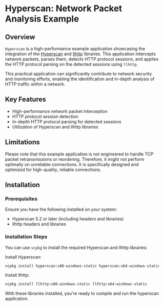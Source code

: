 # Hyperscan: Network Packet Analysis Example

## Overview

`Hyperscan` is a high-performance example application showcasing the integration of the [Hyperscan](https://github.com/intel/hyperscan) and [llhttp](https://github.com/nodejs/llhttp) libraries. This application intercepts network packets, parses them, detects HTTP protocol sessions, and applies the HTTP protocol parsing on the detected sessions using `llhttp`.

This practical application can significantly contribute to network security and monitoring efforts, enabling the identification and in-depth analysis of HTTP traffic within a network. 

## Key Features

- High-performance network packet interception
- HTTP protocol session detection
- In-depth HTTP protocol parsing for detected sessions
- Utilization of Hyperscan and llhttp libraries

## Limitations

Please note that this example application is not engineered to handle TCP packet retransmissions or reordering. Therefore, it might not perform optimally on unreliable connections. It is specifically designed and optimized for high-quality, reliable connections.

## Installation

### Prerequisites

Ensure you have the following installed on your system:

- Hyperscan 5.2 or later (including headers and libraries)
- llhttp headers and libraries

### Installation Steps

You can use `vcpkg` to install the required Hyperscan and llhttp libraries:

Install Hyperscan:

```bash
vcpkg install hyperscan:x86-windows-static hyperscan:x64-windows-static
```

Install llhttp:

```bash
vcpkg install llhttp:x86-windows-static llhttp:x64-windows-static
```

With these libraries installed, you're ready to compile and run the hyperscan application.
